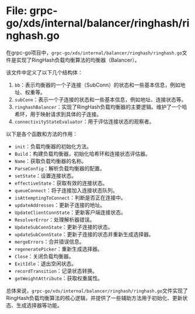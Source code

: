 # File: grpc-go/xds/internal/balancer/ringhash/ringhash.go

在grpc-go项目中，`grpc-go/xds/internal/balancer/ringhash/ringhash.go`文件是实现了RingHash负载均衡算法的均衡器（Balancer）。

该文件中定义了以下几个结构体：

1. `bb`：表示均衡器的一个子连接（SubConn）的状态和一些基本信息，例如地址、权重等。
2. `subConn`：表示一个子连接的状态和一些基本信息，例如地址、连接状态等。
3. `ringhashBalancer`：实现了RingHash负载均衡器的主要逻辑。维护了一个哈希环，用于映射请求到具体的子连接。
4. `connectivityStateEvaluator`：用于评估连接状态的观察者。

以下是各个函数和方法的作用：

- `init`：负载均衡器的初始化方法。
- `Build`：构建负载均衡器，初始化哈希环和连接状态评估器。
- `Name`：获取负载均衡器的名称。
- `ParseConfig`：解析负载均衡器的配置。
- `setState`：设置连接状态。
- `effectiveState`：获取有效的连接状态。
- `queueConnect`：将子连接加入连接状态队列。
- `isAttemptingToConnect`：判断是否正在连接中。
- `updateAddresses`：更新子连接的地址。
- `UpdateClientConnState`：更新客户端连接状态。
- `ResolverError`：处理解析器错误。
- `UpdateSubConnState`：更新子连接的状态。
- `updateSubConnState`：更新子连接的状态并重新生成选择器。
- `mergeErrors`：合并错误信息。
- `regeneratePicker`：重新生成选择器。
- `Close`：关闭负载均衡器。
- `ExitIdle`：退出空闲状态。
- `recordTransition`：记录状态转换。
- `getWeightAttribute`：获取权重属性。

总体来说，`grpc-go/xds/internal/balancer/ringhash/ringhash.go`文件实现了RingHash负载均衡算法的核心逻辑，并提供了一些辅助方法用于初始化、更新状态、生成选择器等功能。

